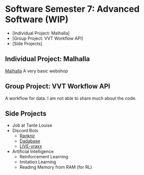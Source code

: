 # Software Semester 7: Advanced Software (WIP)
- [Individual Project: Malhalla]
- [Group Project: VVT Workflow API]
- [Side Projects]

## Individual Project: Malhalla
[Malhalla](https://github.com/Mallhalla) A very basic webshop

## Group Project: VVT Workflow API
A workflow for data. I am not able to share much about the code.

## Side Projects
- Job at Tante Louise
- Discord Bots
  - [Ranknir](https://github.com/CrossyChainsaw/Ranknir)
  - [Dadabase](https://github.com/CrossyChainsaw/Dadabase)
  - [LIVE-vraxx](https://github.com/CrossyChainsaw/LIVE-vraxx)
- Artificial Intelligence
  - Reinforcement Learning
  - Imitation Learning
  - Reading Memory from RAM (for RL)

